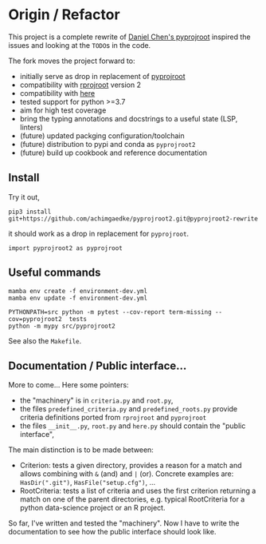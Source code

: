 # Origin / Refactor

This project is a complete rewrite of [Daniel Chen's pyprojroot](https://github.com/chendaniely/pyprojroot)
inspired the issues and looking at the `TODO`s in the code.

The fork moves the project forward to:

* initially serve as drop in replacement of [pyprojroot](https://github.com/chendaniely/pyprojroot)
* compatibility with [rprojroot](https://github.com/r-lib/rprojroot) version 2
* compatibility with [here](https://github.com/r-lib/here)
* tested support for python >=3.7
* aim for high test coverage
* bring the typing annotations and docstrings to a useful state (LSP, linters)
* (future) updated packging configuration/toolchain
* (future) distribution to pypi and conda as `pyprojroot2`
* (future) build up cookbook and reference documentation

## Install

Try it out,

```shell
pip3 install git+https://github.com/achimgaedke/pyprojroot2.git@pyprojroot2-rewrite
```

it should work as a drop in replacement for `pyprojroot`.

```python2
import pyprojroot2 as pyprojroot
```

## Useful commands

```shell
mamba env create -f environment-dev.yml
mamba env update -f environment-dev.yml  
```

```shell
PYTHONPATH=src python -m pytest --cov-report term-missing --cov=pyprojroot2  tests
python -m mypy src/pyprojroot2
```

See also the `Makefile`.

## Documentation / Public interface...

More to come... Here some pointers:

* the "machinery" is in `criteria.py` and `root.py`,
* the files `predefined_criteria.py` and `predefined_roots.py` provide criteria definitions ported from `rprojroot` and `pyprojroot`
* the files `__init__.py`, `root.py` and `here.py` should contain the "public interface",

The main distinction is to be made between:

* Criterion: tests a given directory, provides a reason for a match and allows combining with `&` (and) and `|` (or). Concrete examples are: `HasDir(".git")`, `HasFile("setup.cfg")`, ...
* RootCriteria: tests a list of criteria and uses the first criterion returning a match on one of the parent directories, e.g. typical RootCriteria for a python data-science project or an R project.

So far, I've written and tested the "machinery". Now I have to write the documentation
to see how the public interface should look like.
